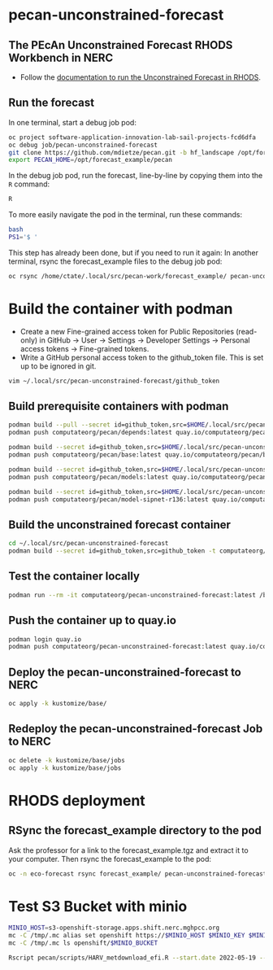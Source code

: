 # pecan-unconstrained-forecast

## The PEcAn Unconstrained Forecast RHODS Workbench in NERC

- Follow the [documentation to run the Unconstrained Forecast in RHODS](docs/set-up-unconstrained-forecast-rhods-workbench.md). 

## Run the forecast

In one terminal, start a debug job pod: 

```bash
oc project software-application-innovation-lab-sail-projects-fcd6dfa
oc debug job/pecan-unconstrained-forecast
git clone https://github.com/mdietze/pecan.git -b hf_landscape /opt/forecast_example/pecan
export PECAN_HOME=/opt/forecast_example/pecan
```

In the debug job pod, run the forecast, line-by-line by copying them into the `R` command: 

```bash
R
```

To more easily navigate the pod in the terminal, run these commands: 

```bash
bash
PS1='$ '
```

This step has already been done, but if you need to run it again: In another terminal, rsync the forecast_example files to the debug job pod: 

```bash
oc rsync /home/ctate/.local/src/pecan-work/forecast_example/ pecan-unconstrained-forecast-debug:/opt/forecast_example/
```

# Build the container with podman

- Create a new Fine-grained access token for Public Repositories (read-only) in GitHub -> User -> Settings -> Developer Settings -> Personal access tokens -> Fine-grained tokens. 
- Write a GitHub personal access token to the github_token file. 
  This is set up to be ignored in git. 

```bash
vim ~/.local/src/pecan-unconstrained-forecast/github_token
```

## Build prerequisite containers with podman

```bash
podman build --pull --secret id=github_token,src=$HOME/.local/src/pecan-unconstrained-forecast/github_token --build-arg R_VERSION=4.1 --tag computateorg/pecan/depends:latest docker/depends --no-cache
podman push computateorg/pecan/depends:latest quay.io/computateorg/pecan/depends:latest

podman build --secret id=github_token,src=$HOME/.local/src/pecan-unconstrained-forecast/github_token --tag computateorg/pecan/base:latest --build-arg FROM_ORG=computateorg --build-arg FROM_IMAGE=pecan/depends --build-arg IMAGE_VERSION=latest --build-arg PECAN_VERSION=4.1 --build-arg PECAN_VERSION=hf_landscape_1_DongchenZ_develop --build-arg PECAN_GIT_BRANCH=hf_landscape_1_DongchenZ_develop --file docker/base/Dockerfile . --no-cache
podman push computateorg/pecan/base:latest quay.io/computateorg/pecan/base:latest

podman build --secret id=github_token,src=$HOME/.local/src/pecan-unconstrained-forecast/github_token --tag computateorg/pecan/models:latest --build-arg FROM_ORG=computateorg --build-arg FROM_IMAGE=pecan/base --build-arg IMAGE_VERSION=latest docker/models --no-cache
podman push computateorg/pecan/models:latest quay.io/computateorg/pecan/models:latest

podman build --secret id=github_token,src=$HOME/.local/src/pecan-unconstrained-forecast/github_token --tag computateorg/pecan/model-sipnet-r136:latest --build-arg FROM_ORG=computateorg --build-arg FROM_IMAGE=pecan/models --build-arg IMAGE_VERSION=latest --build-arg MODEL_VERSION=r136 --build-arg GITHUB_ORG=computate-org --build-arg GITHUB_REPO=sipnet models/sipnet --no-cache
podman push computateorg/pecan/model-sipnet-r136:latest quay.io/computateorg/pecan/model-sipnet-r136:latest

```

## Build the unconstrained forecast container

```bash
cd ~/.local/src/pecan-unconstrained-forecast
podman build --secret id=github_token,src=github_token -t computateorg/pecan-unconstrained-forecast:latest . --no-cache
```

## Test the container locally
```bash
podman run --rm -it computateorg/pecan-unconstrained-forecast:latest /bin/bash
```

## Push the container up to quay.io
```bash
podman login quay.io
podman push computateorg/pecan-unconstrained-forecast:latest quay.io/computateorg/pecan-unconstrained-forecast:latest
```

## Deploy the pecan-unconstrained-forecast to NERC

```bash
oc apply -k kustomize/base/
```

## Redeploy the pecan-unconstrained-forecast Job to NERC

```bash
oc delete -k kustomize/base/jobs
oc apply -k kustomize/base/jobs
```

# RHODS deployment

## RSync the forecast_example directory to the pod

Ask the professor for a link to the forecast_example.tgz and extract it to your computer. 
Then rsync the forecast_example to the pod: 

```bash
oc -n eco-forecast rsync forecast_example/ pecan-unconstrained-forecast-0:/opt/app-root/src/forecast_example/
```

# Test S3 Bucket with minio

```bash
MINIO_HOST=s3-openshift-storage.apps.shift.nerc.mghpcc.org
mc -C /tmp/.mc alias set openshift https://$MINIO_HOST $MINIO_KEY $MINIO_SECRET
mc -C /tmp/.mc ls openshift/$MINIO_BUCKET
```

```bash
Rscript pecan/scripts/HARV_metdownload_efi.R --start.date 2022-05-19 --jumpback.date $(date '+%Y-%m-%d')
```
